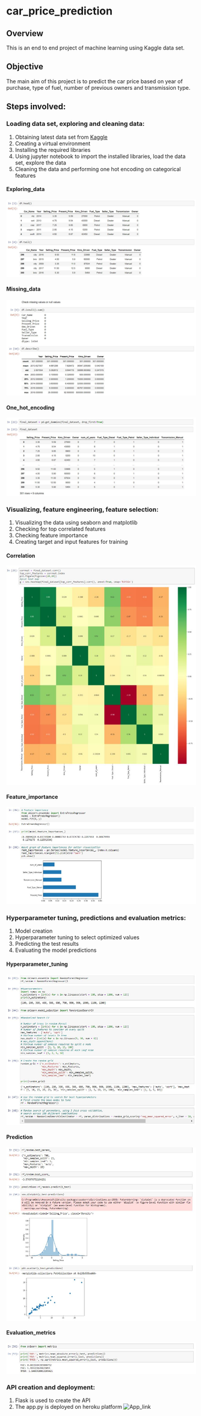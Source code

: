 # car_price_prediction
## Overview
This is an end to end project of machine learning using Kaggle data set.

## Objective
The main aim of this project is to predict the car price based on year of purchase, type of fuel, number of previous owners and transmission type.

## Steps involved:
### Loading data set, exploring and cleaning data:
  1. Obtaining latest data set from [Kaggle](https://www.kaggle.com/nehalbirla/vehicle-dataset-from-cardekho/version/3?select=car+data.csv)
  2. Creating a virtual environment
  3. Installing the required libraries
  4. Using jupyter notebook to import the installed libraries, load the data set, explore the data
  5. Cleaning the data and performing one hot encoding on categorical features

#### Exploring_data
![Exploring_data](https://github.com/msna121/car_price_prediction/blob/master/images/Explore.JPG)

#### Missing_data
![Missing_data](https://github.com/msna121/car_price_prediction/blob/master/images/missing_values.JPG)

#### One_hot_encoding
![One_hot_encoding](https://github.com/msna121/car_price_prediction/blob/master/images/one_hot_encoding.JPG)

### Visualizing, feature engineering, feature selection:
  1. Visualizing the data using seaborn and matplotlib
  2. Checking for top correlated features
  3. Checking feature importance
  4. Creating target and input features for training

#### Correlation
![Correlated_features](https://github.com/msna121/car_price_prediction/blob/master/images/top_corr_features.JPG)

#### Feature_importance
![Important_features](https://github.com/msna121/car_price_prediction/blob/master/images/feature_importance.JPG)

### Hyperparameter tuning, predictions and evaluation metrics:
  1. Model creation
  2. Hyperparameter tuning to select optimized values
  3. Predicting the test results
  4. Evaluating the model predictions

#### Hyperparameter_tuning
![Hyperparameter_tuning](https://github.com/msna121/car_price_prediction/blob/master/images/hyperparameter_tuning.JPG)

#### Prediction
![Prediction](https://github.com/msna121/car_price_prediction/blob/master/images/predictions.JPG)

#### Evaluation_metrics
![Evaluation](https://github.com/msna121/car_price_prediction/blob/master/images/evaluation_metrics.JPG)

### API creation and deployment:
  1. Flask is used to create the API
  2. The app.py is deployed on heroku platform ![App_link](https://carpricepredictionmsna.herokuapp.com/)
